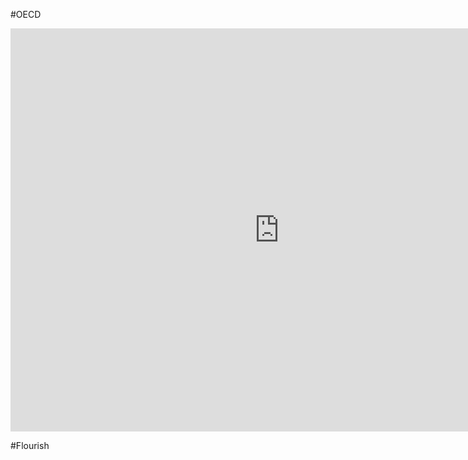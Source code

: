 #OECD

<iframe src="https://data.oecd.org/chart/6BgG" width="860" height="645" style="border: 0" mozallowfullscreen="true" webkitallowfullscreen="true" allowfullscreen="true"><a href="https://data.oecd.org/chart/6BgG" target="_blank">OECD Chart: General government debt, Total, % of GDP, 2020</a></iframe>


#Flourish

<div class="flourish-embed flourish-chart" data-src="visualisation/8557947"><script src="https://public.flourish.studio/resources/embed.js"></script></div>
